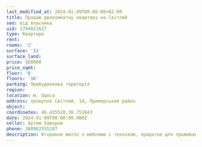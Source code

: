 ```yaml
---
last_modified_at: 2024-01-09T00:00:00+02:00
title: Продаю двокімнатну квартиру на Світлий
seo: від власника
uid: 1704821627
type: Квартира
rent:
rooms: '2'
surface: '51'
surface_land:
price: $60000
price_sqmt:
floor: '6'
floors: '16'
parking: Прибудинкова територія
region:
location: м. Одеса
address: провулок Світлий, 14, Приморський район
object:
coordinates: 46.435520,30.751843
date: 2024-01-09T00:00:00.000Z
seller: Артем Хавєров
phone: 380962555187
description: Вторинне житло з меблями і технікою, придатне для проживання
---
```

